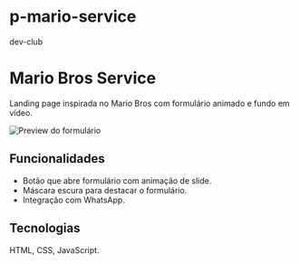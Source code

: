 # p-mario-service
dev-club


# Mario Bros Service

Landing page inspirada no Mario Bros com formulário animado e fundo em vídeo.

![Preview do formulário](img/)

## Funcionalidades
- Botão que abre formulário com animação de slide.
- Máscara escura para destacar o formulário.
- Integração com WhatsApp.

## Tecnologias
HTML, CSS, JavaScript.
